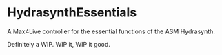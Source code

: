 # HydrasynthEssentials
A Max4Live controller for the essential functions of the ASM Hydrasynth.

Definitely a WIP.  WIP it, WIP it good.

